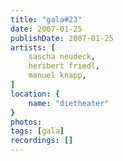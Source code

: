 ```yaml
---
title: "gala#23"
date: 2007-01-25
publishDate: 2007-01-25
artists: [
    sascha neudeck,
    heribert friedl,
    manuel knapp,
]
location: {
    name: "dietheater"
}
photos:
tags: [gala]
recordings: []
---
```

